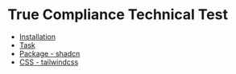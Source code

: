 # True Compliance Technical Test

- [Installation](./INSTALLATION.md)
- [Task](./TASK-DESCRIPTION.md)
- [Package - shadcn](https://www.shadcn-vue.com/)
- [CSS - tailwindcss](https://tailwindcss.com/)